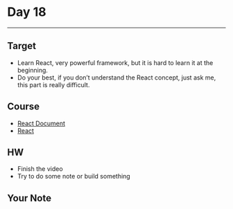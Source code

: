 # Day 18

---

## Target

- Learn React, very powerful framework, but it is hard to learn it at the beginning.
- Do your best, if you don’t understand the React concept, just ask me, this part is really difficult.

## Course

- [React Document](https://zh-hant.legacy.reactjs.org/)
- [React](https://www.youtube.com/watch?v=zqV7NIFGDrQ&t=7839s)

## HW

- Finish the video
- Try to do some note or build something

## Your Note
